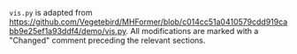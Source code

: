 `vis.py` is adapted from https://github.com/Vegetebird/MHFormer/blob/c014cc51a0410579cdd919cabb9e25ef1a93ddf4/demo/vis.py. All modifications are marked with a "Changed" comment preceding the relevant sections.